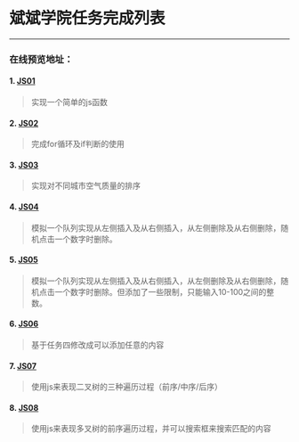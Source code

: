 ﻿# 斌斌学院任务完成列表

---
### 在线预览地址：
#### 1. [JS01](http://htmlpreview.github.io/?https://github.com/visugar/ife2017/blob/master/02binbin/task11/index.html)
> 实现一个简单的js函数

#### 2. [JS02](http://htmlpreview.github.io/?https://github.com/visugar/ife2017/blob/master/02binbin/task12/index.html)
> 完成for循环及if判断的使用

#### 3. [JS03](http://htmlpreview.github.io/?https://github.com/visugar/ife2017/blob/master/02binbin/task13/index.html)
> 实现对不同城市空气质量的排序

#### 4. [JS04](http://htmlpreview.github.io/?https://github.com/visugar/ife2017/blob/master/02binbin/task14/index.html)
> 模拟一个队列实现从左侧插入及从右侧插入，从左侧删除及从右侧删除，随机点击一个数字时删除。

#### 5. [JS05](http://htmlpreview.github.io/?https://github.com/visugar/ife2017/blob/master/02binbin/task15/index.html)
> 模拟一个队列实现从左侧插入及从右侧插入，从左侧删除及从右侧删除，随机点击一个数字时删除。但添加了一些限制，只能输入10-100之间的整数。

#### 6. [JS06](http://htmlpreview.github.io/?https://github.com/visugar/ife2017/blob/master/02binbin/task16/index.html)
> 基于任务四修改成可以添加任意的内容

#### 7. [JS07](http://htmlpreview.github.io/?https://github.com/visugar/ife2017/blob/master/02binbin/task17/index.html)
> 使用js来表现二叉树的三种遍历过程（前序/中序/后序）

#### 8. [JS08](http://htmlpreview.github.io/?https://github.com/visugar/ife2017/blob/master/02binbin/task18/index.html)
> 使用js来表现多叉树的前序遍历过程，并可以搜索框来搜索匹配的内容